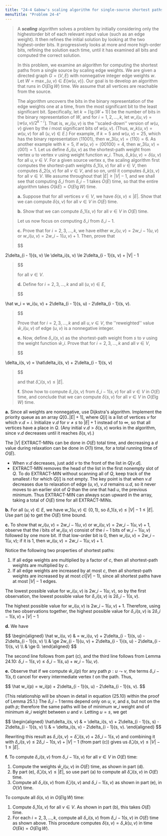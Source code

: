 ```yaml
---
title: "24-4 Gabow's scaling algorithm for single-source shortest paths"
menuTitle: "Problem 24-4"
---
```


> A __*scaling*__ algorithm solves a problem by initially considering only the highestorder bit of each relevant input value (such as an edge weight). It then refines the initial solution by looking at the two highest-order bits. It progressively looks at more and more high-order bits, refining the solution each time, until it has examined all bits and computed the correct solution.
>
> In this problem, we examine an algorithm for computing the shortest paths from a single source by scaling edge weights. We are given a directed graph $G = (V, E)$ with nonnegative integer edge weights $w$. Let $W = \max\_{(u, v) \in E} \{w(u, v)\}$. Our goal is to develop an algorithm that runs in $O(E\lg W)$ time. We assume that all vertices are reachable from the source.
>
> The algorithm uncovers the bits in the binary representation of the edge weights one at a time, from the most significant bit to the least significant bit. Specifically, let $k = \lceil \lg(W + 1) \rceil$ be the number of bits in the binary representation of $W$, and for $i = 1, 2, \ldots, k$, let $w\_i(u, v) = \lfloor w(u, v) / 2^{k - i} \rfloor$. That is, $w\_i(u, v)$ is the ''scaled-down'' version of $w(u, v)$ given by the $i$ most significant bits of $w(u, v)$. (Thus, $w\_k(u, v) = w(u, v)$ for all $(u, v) \in E$.) For example, if $k = 5$ and $w(u, v) = 25$, which has the binary representation $\langle 11001 \rangle$, then $w\_3(u, v) = \langle 110 \rangle = 6$. As another example with $k = 5$, if $w(u, v) = \langle 00100 \rangle = 4$, then $w\_3(u, v) = \langle 001 \rangle = 1$. Let us define $\delta\_i(u, v)$ as the shortest-path weight from vertex $u$ to vertex $v$ using weight function $w\_i$. Thus, $\delta\_k(u, v) = \delta(u, v)$ for all $u, v \in V$. For a given source vertex $s$, the scaling algorithm first computes the shortest-path weights $\delta\_1(s, v)$ for all $v \in V$, then computes $\delta\_2(s, v)$ for all $v \in V$, and so on, until it computes $\delta\_k(s, v)$ for all $v \in V$. We assume throughout that $|E| \ge |V| - 1$, and we shall see that computing $\delta\_i$ from $\delta\_{i - 1}$ takes $O(E)$ time, so that the entire algorithm takes $O(kE) = O(E\lg W)$ time.
>
> **a.** Suppose that for all vertices $v \in V$, we have $\delta(s, v) \le |E|$. Show that we can compute $\delta(s, v)$ for all $v \in V$ in $O(E)$ time.
>
> **b.** Show that we can compute $\delta\_1(s, v)$ for all $v \in V$ in $O(E)$ time. 
>
> Let us now focus on computing $\delta\_i$ from $\delta\_{i - 1}$.
>
> **c.** Prove that for $i = 2, 3, \ldots, k$, we have either $w\_i(u, v) = 2w\_{i - 1}(u, v)$ or $w\_i(u, v) = 2w\_{i - 1}(u, v) + 1$. Then, prove that 
> 
> <div>
> $$
 2\delta_{i - 1}(s, v) \le \delta_i(s, v) \le 2\delta_{i - 1}(s, v) + |V| - 1
> $$
> </div>
>
> for all $v \in V$.
>
> **d.** Define for $i = 2, 3, \ldots, k$ and all $(u, v) \in E$, 
> 
> <div>
> $$
 \hat w_i = w_i(u, v) + 2\delta_{i - 1}(s, u) - 2\delta_{i - 1}(s, v).
> $$
> </div>
>
> Prove that for $i = 2, 3, \ldots, k$ and all $u, v \in V$, the ''reweighted'' value $\hat w\_i(u, v)$ of edge $(u, v)$ is a nonnegative integer.
>
> **e.** Now, define $\delta\_i(s, v)$ as the shortest-path weight from $s$ to $v$ using the weight function $\hat w\_i$. Prove that for $i = 2, 3, \ldots, k$ and all $v \in V$, 
> 
> <div>
> $$
 \delta_i(s, v) = \hat\delta_i(s, v) + 2\delta_{i - 1}(s, v)
> $$
> </div>
>
> and that $\hat\delta\_i(s, v) \le |E|$.
>
> **f.** Show how to compute $\delta\_i(s, v)$ from $\delta\_{i - 1}(s, v)$ for all $v \in V$ in $O(E)$ time, and conclude that we can compute $\delta(s, v)$ for all $v \in V$ in $O(E\lg W)$ time.

**a.** Since all weights are nonnegative, use Dijkstra's algorithm. Implement the priority queue as an array $Q[0..|E| + 1]$, where $Q[i]$ is a list of vertices $v$ for which $v.d = i$. Initialize $v.d$ for $v \ne s$ to $|E| + 1$ instead of to $\infty$, so that all vertices have a place in $Q$. (Any initial $v.d > \delta(s, v)$ works in the algorithm, since $v.d$ decreases until it reaches $\delta(s, v)$.)

The $|V|$ $\text{EXTRACT-MIN}$s can be done in $O(E)$ total time, and decreasing a $d$ value during relaxation can be done in $O(1)$ time, for a total running time of $O(E)$.

- When $v.d$ decreases, just add $v$ to the front of the list in $Q[v.d]$.
- $\text{EXTRACT-MIN}$ removes the head of the list in the first nonempty slot of $Q$. To do $\text{EXTRACT-MIN}$ without scanning all of $Q$, keep track of the smallest $i$ for which $Q[i]$ is not empty. The key point is that when $v.d$ decreases due to relaxation of edge $(u, v)$, $v.d$ remains $u.d$, so it never moves to an earlier slot of $Q$ than the one that had $u$, the previous minimum. Thus $\text{EXTRACT-MIN}$ can always scan upward in the array, taking a total of $O(E)$ time for all $\text{EXTRACT-MIN}$s.

**b.** For all $(u, v) \in E$, we have $w\_1(u, v) \in \{0, 1\}$, so $\delta\_1(s, v) \le |V| - 1 \le |E|$. Use part (a) to get the $O(E)$ time bound.

**c.** To show that $w\_i(u, v) = 2w\_{i - 1}(u, v)$ or $w\_i(u, v) = 2w\_{i - 1}(u, v) + 1$, observe that the $i$ bits of $w\_i(u, v)$ consist of the $i - 1$ bits of $w\_{i - 1}(u, v)$ followed by one more bit. If that low-order bit is $0$, then $w\_i(u, v) = 2w\_{i - 1}(u, v)$; if it is $1$, then $w\_i(u, v) = 2w\_{i - 1}(u, v) + 1$.

Notice the following two properties of shortest paths:

1. If all edge weights are multiplied by a factor of $c$, then all shortest-path weights are multiplied by $c$.
2. If all edge weights are increased by at most $c$, then all shortest-path weights are increased by at most $c(|V| - 1)$, since all shortest paths have at most $|V| - 1$ edges.

The lowest possible value for $w\_i(u, v)$ is $2w\_{i - 1}(u, v)$, so by the first observation, the lowest possible value for $\delta\_i(s, v)$ is $2\delta\_{i - 1}(s, v)$.

The highest possible value for $w\_i(u, v)$ is $2w\_{i - 1}(u, v) + 1$. Therefore, using the two observations together, the highest possible value for $\delta\_i(s, v)$ is $2\delta\_{i - 1}(s, v) + |V| - 1$

**d.** We have 

<div>
$$
\begin{aligned}
\hat w_i(u, v)
    & =   w_i(u, v) + 2\delta_{i - 1}(s, u) - 2\delta_{i - 1}(s, v) \\
    & \ge 2w_{i - 1}(u, v) + 2\delta_{i - 1}(s, u) - 2\delta_{i - 1}(s, v) \\
    & \ge 0.
\end{aligned}
$$
</div>

The second line follows from part \(c\), and the third line follows from Lemma 24.10: $\delta\_{i - 1}(s, v) \le \delta\_{i - 1}(s, u) + w\_{i - 1}(u, v)$.

**e.** Observe that if we compute $\hat w\_i(p)$ for any path $p:u \leadsto v$, the terms $\delta\_{i - 1}(s, t)$ cancel for every intermediate vertex $t$ on the path. Thus,

<div>
$$
\hat w_i(p) = w_i(p) + 2\delta_{i - 1}(s, u) - 2\delta_{i - 1}(s, v).
$$
</div>

(This relationship will be shown in detail in equation ($\text{25.10}$) within the proof of Lemma 25.1.) The $\delta\_{i - 1}$ terms depend only on $u$, $v$, and $s$, but not on the path $p$; therefore the same paths will be of minimum $w\_i$ weight and of minimum $\hat w\_i$ weight between $u$ and $v$. Letting $u = s$, we get 

<div>
$$
\begin{aligned}
\hat\delta_i(s, v)
    & = \delta_i(s, v) + 2\delta_{i - 1}(s, s) - 2\delta_{i - 1}(s, v) \\
    & = \delta_i(s, v) - 2\delta_{i - 1}(s, v).
\end{aligned}
$$
</div>

Rewriting this result as $\delta\_i(s, v) = \hat\delta\_i(s, v) + 2\delta\_{i - 1}(s, v)$ and combining it with $\delta\_i(s, v) \le 2\delta\_{i - 1}(s, v) + |V| - 1$ (from part \(c\)) gives us $\hat\delta\_i(s, v) \le |V| - 1 \le |E|$.

**f.** To compute $\delta\_i(s, v)$ from $\delta\_{i - 1}(s, v)$ for all $v \in V$ in $O(E)$ time:

1. Compute the weights $\hat w\_i(u, v)$ in $O(E)$ time, as shown in part (d).
2. By part (e), $\hat\delta\_i(s, v) \le |E|$, so use part (a) to compute all $\hat\delta\_i(s, v)$ in $O(E)$ time.
3. Compute all $\delta\_i(s, v)$ from $\hat\delta\_i(s, v)$ and $\delta\_{i - 1}(s, v)$ as shown in part (e), in $O(V)$ time.

To compute all $\delta(s, v)$ in $O(E\lg W)$ time:

1. Compute $\delta\_1(s, v)$ for all $v \in V$. As shown in part (b), this takes $O(E)$ time.
2. For each $i = 2, 3, \ldots, k$, compute all $\delta\_i(s, v)$ from $\delta\_{i - 1}(s, v)$ in $O(E)$ time as shown above. This procedure computes $\delta(s, v) = \delta\_k(u, v)$ in time $O(Ek) = O(E\lg W)$.

